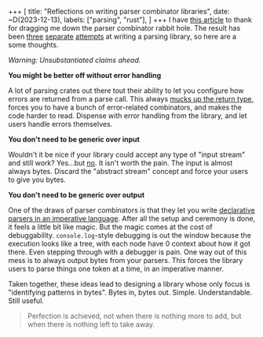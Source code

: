+++
[
    title: "Reflections on writing parser combinator libraries",
    date: ~D(2023-12-13),
    labels: ["parsing", "rust"],
]
+++
I have [this article](https://www.theorangeduck.com/page/you-could-have-invented-parser-combinators) to thank for dragging me down the parser combinator rabbit hole. The result has been [three](https://crates.io/crates/ruminant) [separate](https://crates.io/crates/parser-compose) [attempts](https://crates.io/crates/bparse) at writing a parsing  library, so here are a some thoughts.


_Warning: Unsubstantiated claims ahead._


__You might be better off without error handling__

A lot of parsing crates out there tout their ability to let you configure how errors are returned from a parse call. This always [mucks up the return type](https://github.com/rust-bakery/nom/blob/main/doc/error_management.md), forces you to have a bunch of error-related combinators, and makes the code harder to read. Dispense with error handling from the library, and let users handle errors themselves.

__You don't need to be generic over input__

Wouldn't it be nice if your library could accept any type of "input stream" and still work? Yes...but [no](https://docs.rs/chumsky/latest/chumsky/stream/index.html). It isn't worth the pain. The input is almost always bytes. Discard the "abstract stream" concept and force your users to give you bytes.

__You don't need to be generic over output__

One of the draws of parser combinators is that they let you write [declarative parsers in an imperative language](https://gitlab.com/wake-sleeper/parser-compose/-/blob/dd51e3dcd4f090163cbebf53999deea770926440/tests/json.rs#L204). After all the setup and ceremony is done, it feels a little bit like magic. But the magic comes at the cost of debuggability. `console.log`-style debugging is out the window because the execution looks like a tree, with each node have 0 context about how it got there. Even stepping through with a debugger is pain. One way out of this mess is to always output bytes from your parsers. This forces the library users to parse things one token at a time, in an imperative manner.

Taken together, these ideas lead to designing a library whose only focus is "identifying patterns in bytes". Bytes in, bytes out. Simple. Understandable. Still useful.

> Perfection is achieved, not when there is nothing more to add, but when there is nothing left to take away.
